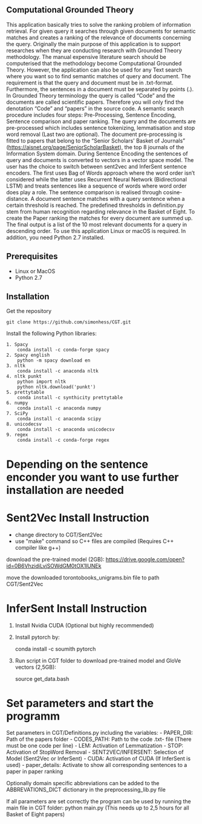 ## Computational Grounded Theory

This application basically tries to solve the ranking problem of information retrieval. For given query it searches through given documents for semantic matches and creates a ranking of the relevance of documents concerning the query. Originally the main purpose of this application is to support researches when they are conducting research with Grounded Theory methodology. The manual expensive literature search should be computerised that the methodology become Computational Grounded Theory. However, the application can also be used for any Text search where you want so to find semantic matches of query and document. The requirement is that the query and document must be in .txt-format. Furthermore, the sentences in a document must be separated by points (.).
In Grounded Theory terminology the query is called “Code” and the documents are called scientific papers. Therefore you will only find the denotation “Code” and “papers” in the source code.
A semantic search procedure includes four steps: Pre-Processing, Sentence Encoding, Sentence comparison and paper ranking.
The query and the documents are pre-processed which includes sentence tokenizing, lemmatisation and stop word removal (Last two are optional). The document pre-processing is fitted to papers that belong to the “Senior Scholars' Basket of Journals” (https://aisnet.org/page/SeniorScholarBasket), the top 8 journals of the Information System domain.
During Sentence Encoding the sentences of query and documents is converted to vectors in a vector space model. The user has the choice to switch between sent2vec and InferSent sentence encoders. The first uses Bag of Words approach where the word order isn’t considered while the latter uses Recurrent Neural Network (Bidirectional LSTM) and treats sentences like a sequence of words where word order does play a role.
The sentence comparison is realised through cosine-distance. A document sentence matches with a query sentence when a certain threshold is reached. The predefined thresholds in definition.py stem from human recognition regarding relevance in the Basket of Eight.
To create the Paper ranking the matches for every document are summed up. The final output is a list of the 10 most relevant documents for a query in descending order. 
To use this application Linux or macOS is required. In addition, you need Python 2.7 installed.

## Prerequisites

 - Linux or MacOS
 - Python 2.7
 
## Installation

 Get the repository 


    git clone https://github.com/simonhess/CGT.git
	
 Install the following Python libraries:

	1. Spacy
		conda install -c conda-forge spacy
	2. Spacy english
		python -m spacy download en
	3. nltk
		conda install -c anaconda nltk
	4. nltk punkt
		python import nltk
		python nltk.download('punkt')
	5. prettytable
		conda install -c synthicity prettytable 
	6. numpy
		conda install -c anaconda numpy
	7. SciPy
		conda install -c anaconda scipy
	8. unicodecsv
		conda install -c anaconda unicodecsv
	9. regex
		conda install -c conda-forge regex

# Depending on the sentence enconder you want to use further installation are needed
		
# Sent2Vec Install Instruction

- change directory to CGT/Sent2Vec
- use "make" command so C++ files are compiled (Requires C++ compiler like g++)

download the pre-trained model (2GB):
https://drive.google.com/open?id=0B6VhzidiLvjSOWdGM0tOX1lUNEk

move the downloaded torontobooks_unigrams.bin file to path CGT/Sent2Vec

# InferSent Install Instruction

1. Install Nvidia CUDA (Optional but highly recommended)

2. Install pytorch by:

	conda install -c soumith pytorch

3. Run script in CGT folder to download pre-trained model and GloVe vectors (2,5GB):

	source get_data.bash
	
# Set parameters and start the programm
		
 Set parameters in CGT/Definitions.py including the variables:
	- PAPER_DIR: Path of the papers folder
	- CODES_PATH: Path to the code .txt- file (There must be one code per line)
	- LEM: Activation of Lemmatization
	- STOP: Activation of StopWord Removal
	- SENT2VEC/INFERSENT: Selection of Model (Sent2Vec or InferSent)
	- CUDA: Activation of CUDA (If InferSent is used)
	- paper_details: Activate to show all corresponding sentences to a paper in paper ranking

 Optionally domain specific abbreviations can be added to the ABBREVATIONS_DICT dictionary in the preprocessing_lib.py file

 If all parameters are set correctly the program can be used by running the main file in CGT folder:
	python main.py
 (This needs up to 2,5 hours for all Basket of Eight papers)

	

